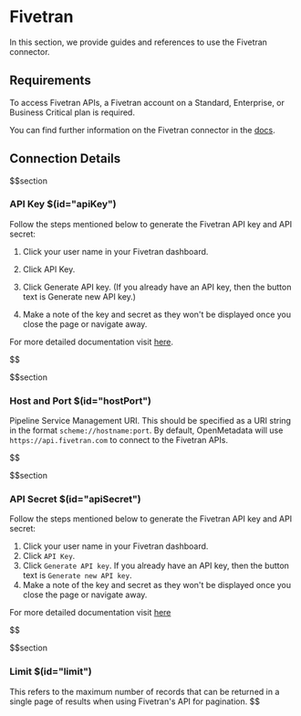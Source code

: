 # Fivetran

In this section, we provide guides and references to use the Fivetran connector.

## Requirements
To access Fivetran APIs, a Fivetran account on a Standard, Enterprise, or Business Critical plan is required.

You can find further information on the Fivetran connector in the <a href="https://docs.open-metadata.org/connectors/pipeline/fivetran" target="_blank">docs</a>.

## Connection Details

$$section
### API Key $(id="apiKey")

Follow the steps mentioned below to generate the Fivetran API key and API secret:

1. Click your user name in your Fivetran dashboard.

2. Click API Key.

3. Click Generate API key. (If you already have an API key, then the button text is Generate new API key.)

4. Make a note of the key and secret as they won't be displayed once you close the page or navigate away.

For more detailed documentation visit <a href="https://fivetran.com/docs/rest-api/getting-started" target="_blank">here</a>.

$$

$$section
### Host and Port $(id="hostPort")

Pipeline Service Management URI. This should be specified as a URI string in the format `scheme://hostname:port`. By default, OpenMetadata will use `https://api.fivetran.com` to connect to the Fivetran APIs.

$$

$$section
### API Secret $(id="apiSecret")

Follow the steps mentioned below to generate the Fivetran API key and API secret:

1. Click your user name in your Fivetran dashboard.
2. Click `API Key`.
3. Click `Generate API key`. If you already have an API key, then the button text is `Generate new API key`.
4. Make a note of the key and secret as they won't be displayed once you close the page or navigate away.

For more detailed documentation visit <a href="https://fivetran.com/docs/rest-api/.getting-started" target="_blank">here</a>

$$

$$section
### Limit $(id="limit")

This refers to the maximum number of records that can be returned in a single page of results when using Fivetran's API for pagination.
$$
